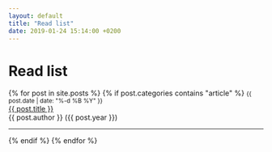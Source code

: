 ```yaml
---
layout: default
title: "Read list"
date: 2019-01-24 15:14:00 +0200
---
```


# Read list

{% for post in site.posts %}
{% if post.categories contains "article" %}
<small>{{ post.date | date: "%-d %B %Y" }}</small>
<br>
<a href="{{ site.baseurl }}{{ post.url }}">{{ post.title }}</a>
<br>
{{ post.author }} ({{ post.year }})
<hr>
{% endif %}
{% endfor %}
